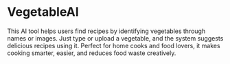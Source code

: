 # VegetableAI
This AI tool helps users find recipes by identifying vegetables through names or images. Just type or upload a vegetable, and the system suggests delicious recipes using it. Perfect for home cooks and food lovers, it makes cooking smarter, easier, and reduces food waste creatively.
